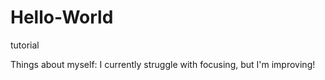 # Hello-World
tutorial

Things about myself: I currently struggle with focusing, but I'm improving!
